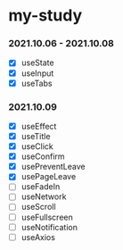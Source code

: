 # my-study

### 2021.10.06 - 2021.10.08

- [x] useState
- [x] useInput
- [x] useTabs

### 2021.10.09

- [x] useEffect
- [x] useTitle
- [x] useClick
- [x] useConfirm
- [x] usePreventLeave
- [x] usePageLeave
- [ ] useFadeIn
- [ ] useNetwork
- [ ] useScroll
- [ ] useFullscreen
- [ ] useNotification
- [ ] useAxios
